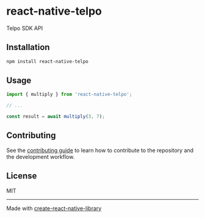 # react-native-telpo

Telpo SDK API

## Installation

```sh
npm install react-native-telpo
```

## Usage

```js
import { multiply } from 'react-native-telpo';

// ...

const result = await multiply(3, 7);
```

## Contributing

See the [contributing guide](CONTRIBUTING.md) to learn how to contribute to the repository and the development workflow.

## License

MIT

---

Made with [create-react-native-library](https://github.com/callstack/react-native-builder-bob)
